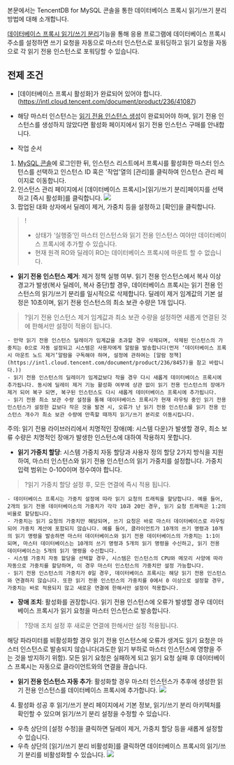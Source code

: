 
본문에서는 TencentDB for MySQL 콘솔을 통한 데이터베이스 프록시 읽기/쓰기 분리 방법에 대해 소개합니다. 

[데이터베이스 프록시 읽기/쓰기 분리](https://intl.cloud.tencent.com/document/product/236/42050)기능을 통해 응용 프로그램에 데이터베이스 프록시 주소를 설정하면 쓰기 요청을 자동으로 마스터 인스턴스로 포워딩하고 읽기 요청을 자동으로 각 읽기 전용 인스턴스로 포워딩할 수 있습니다. 

##  전제 조건
- [데이터베이스 프록시 활성화]가 완료되어 있어야 합니다. (https://intl.cloud.tencent.com/document/product/236/41087)
- 해당 마스터 인스턴스는 [읽기 전용 인스턴스 생성](https://intl.cloud.tencent.com/document/product/236/7270)이 완료되어야 하며, 읽기 전용 인스턴스를 생성하지 않았다면 활성화 페이지에서 읽기 전용 인스턴스 구매를 안내합니다. 

- 작업 순서
1. [MySQL 콘솔](https://console.cloud.tencent.com/cdb)에 로그인한 뒤, 인스턴스 리스트에서 프록시를 활성화한 마스터 인스턴스를 선택하고 인스턴스 ID 혹은 '작업'열의 [관리]를 클릭하여 인스턴스 관리 페이지로 이동합니다.
2. 인스턴스 관리 페이지에서 [데이터베이스 프록시]>[읽기/쓰기 분리]페이지를 선택하고 [즉시 활성화]를 클릭합니다. 
![](https://main.qcloudimg.com/raw/b07508f045b727ca63c294b707159474.png)
3. 팝업된 대화 상자에서 딜레이 제거, 가중치 등을 설정하고 [확인]을 클릭합니다. 
>!
>- 상태가 ‘실행중’인 마스터 인스턴스와 읽기 전용 인스턴스 여야만 데이터베이스 프록시에 추가할 수 있습니다. 
>- 현재 원격 RO와 딜레이 RO는 데이터베이스 프록시에 마운트 할 수 없습니다.
>
 - **읽기 전용 인스턴스 제거**: 제거 정책 실행 여부. 읽기 전용 인스턴스에서 복사 이상 경고가 발생(복사 딜레이, 복사 중단)할 경우, 데이터베이스 프록시는 읽기 전용 인스턴스의 읽기/쓰기 분리를 일시적으로 삭제합니다. 딜레이 제거 임계값의 기본 설정은 10초이며, 읽기 전용 인스턴스의 최소 보관 수량은 1개 입니다.
 >?읽기 전용 인스턴스 제거 임계값과 최소 보관 수량을 설정하면 새롭게 연결된 것에 한해서만 설정이 적용이 됩니다.
 >
    - 만약 읽기 전용 인스턴스 딜레이가 임계값을 초과할 경우 삭제되며, 삭제된 인스턴스의 가중치는 0으로 자동 설정되고 시스템은 사용자에게 알람을 발송합니다(먼저 ‘데이터베이스 프록시 마운트 노드 제거’알람을 구독해야 하며, 설정에 관하여는 [알람 정책](https://intl.cloud.tencent.com/document/product/236/8457)을 참고 바랍니다.))
    - 읽기 전용 인스턴스의 딜레이가 임계값보다 작을 경우 다시 새롭게 데이터베이스 프록시에 추가됩니다. 동시에 딜레이 제거 기능 활성화 여부에 상관 없이 읽기 전용 인스턴스의 장애가 제거 되어 복구 되면, 복구된 인스턴스도 다시 새롭게 데이터베이스 프록시에 추가됩니다.
    - 읽기 전용 최소 보관 수량 설정을 통해 데이터베이스 프록시가 현재 라우팅 중인 읽기 전용 인스턴스가 설정한 값보다 작은 것을 발견 시, 오류가 난 읽기 전용 인스턴스를 읽기 전용 인스턴스 개수가 최소 보관 수량에 만족할 때까지 읽기/쓰기 분리로 이동시킵니다.
주의: 읽기 전용 라이브러리에서 치명적인 장애(예: 시스템 다운)가 발생할 경우, 최소 보류 수량은 치명적인 장애가 발생한 인스턴스에 대하여 작용하지 못합니다.
 - **읽기 가중치 할당**: 시스템 가중치 자동 할당과 사용자 정의 할당 2가지 방식을 지원하여, 마스터 인스턴스와 읽기 전용 인스턴스의 읽기 가중치를 설정합니다. 가중치 입력 범위는 0-100이며 정수여야 합니다.
 >?읽기 가중치 할당 설정 후, 모든 연결에 즉시 적용 됩니다. 
 >
    - 데이터베이스 프록시는 가중치 설정에 따라 읽기 요청의 트래픽을 할당합니다. 예를 들어, 2개의 읽기 전용 데이터베이스의 가중치가 각각 10과 20인 경우, 읽기 요청 트래픽은 1:2의 비율로 할당됩니다.
    - 가중치는 읽기 요청의 가중치만 해당되며, 쓰기 요청은 바로 마스터 데이터베이스로 라우팅 되어 가중치 계산에 포함되지 않습니다. 예를 들어, 클라이언트가 10개의 쓰기 명령과 10개의 읽기 명령을 발송하면 마스터 데이터베이스와 읽기 전용 데이터베이스의 가중치는 1:1이 되며, 마스터 데이터베이스는 10개의 쓰기 명령과 5개의 읽기 명령을 수신하고, 읽기 전용 데이터베이스는 5개의 읽기 명령을 수신합니다.
    - 시스템 가중치 자동 할당을 선택할 경우, 시스템은 인스턴스의 CPU와 메모리 사양에 따라 자동으로 가중치를 할당하며, 이 경우 마스터 인스턴스의 가중치만 설정 가능합니다. 
    - 읽기 전용 인스턴스의 가중치가 0일 경우, 데이터베이스 프록시는 해당 읽기 전용 인스턴스와 연결하지 않습니다. 또한 읽기 전용 인스턴스의 가중치를 0에서 0 이상으로 설정할 경우, 가중치는 바로 적용되지 않고 새로운 연결에 한해서만 설정이 적용합니다.
 - **장애 조치**: 활성화를 권장합니다. 읽기 전용 인스턴스에 오류가 발생할 경우 데이터베이스 프록시가 읽기 요청을 마스터 인스턴스로 발송합니다. 
 >?장애 조치 설정 후 새로운 연결에 한해서만 설정 적용됩니다. 
 >
해당 파라미터를 비활성화할 경우 읽기 전용 인스턴스에 오류가 생겨도 읽기 요청은 마스터 인스턴스로 발송되지 않습니다(과도한 읽기 부하로 마스터 인스턴스에 영향을 주는 것을 방지하기 위함). 모든 읽기 요청은 실패하게 되고 읽기 요청 실패 후 데이터베이스 프록시는 자동으로 클라이언트와의 연결을 끊습니다.
 - **읽기 전용 인스턴스 자동 추가**: 활성화할 경우 마스터 인스턴스가 추후에 생성한 읽기 전용 인스턴스를 데이터베이스 프록시에 추가합니다. 
![](https://main.qcloudimg.com/raw/f2eb858b2b37fd134913738b243a17e8.png)
4. 활성화 성공 후 읽기/쓰기 분리 페이지에서 기본 정보, 읽기/쓰기 분리 아키텍처를 확인할 수 있으며 읽기/쓰기 분리 설정을 수정할 수 있습니다. 
  - 우측 상단의 [설정 수정]을 클릭하면 딜레이 제거, 가중치 할당 등을 새롭게 설정할 수 있습니다.
  - 우측 상단의 [읽기/쓰기 분리 비활성화]를 클릭하면 데이터베이스 프록시의 읽기/쓰기 분리를 비활성화할 수 있습니다.
![](https://main.qcloudimg.com/raw/098c9fae971719881b6d20eee6ba0e73.png)
